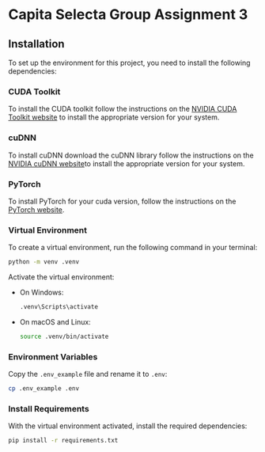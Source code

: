 # Capita Selecta Group Assignment 3
## Installation

To set up the environment for this project, you need to install the following dependencies:

### CUDA Toolkit

To install the CUDA toolkit follow the instructions on the [NVIDIA CUDA Toolkit website](https://developer.nvidia.com/cuda-toolkit) to install the appropriate version for your system.
### cuDNN

To install cuDNN download the cuDNN library follow the instructions on the [NVIDIA cuDNN website](https://developer.nvidia.com/cudnn-downloads)to install the appropriate version for your system.

### PyTorch

To install PyTorch for your cuda version, follow the instructions on the [PyTorch website](https://pytorch.org/get-started/locally/).

### Virtual Environment

To create a virtual environment, run the following command in your terminal:

```bash
python -m venv .venv
```

Activate the virtual environment:

- On Windows:
    ```bash
    .venv\Scripts\activate
    ```
- On macOS and Linux:
    ```bash
    source .venv/bin/activate
    ```

### Environment Variables

Copy the `.env_example` file and rename it to `.env`:

```bash
cp .env_example .env
```

### Install Requirements

With the virtual environment activated, install the required dependencies:

```bash
pip install -r requirements.txt
```
